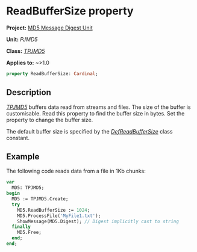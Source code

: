 # ReadBufferSize property

**Project:** [MD5 Message Digest Unit](../API.md)

**Unit:** _PJMD5_

**Class:** [_TPJMD5_](./TPJMD5.md)

**Applies to:** ~>1.0

```pascal
property ReadBufferSize: Cardinal;
```

## Description

[_TPJMD5_](./TPJMD5.md) buffers data read from streams and files. The size of the buffer is customisable. Read this property to find the buffer size in bytes. Set the property to change the buffer size.

The default buffer size is specified by the [_DefReadBufferSize_](./TPJMD5-DefReadBufferSize.md) class constant.

## Example

The following code reads data from a file in 1Kb chunks:

```pascal
var
  MD5: TPJMD5;
begin
  MD5 := TPJMD5.Create;
  try
    MD5.ReadBufferSize := 1024;
    MD5.ProcessFile('MyFile1.txt');
    ShowMessage(MD5.Digest); // Digest implicitly cast to string
  finally
    MD5.Free;
  end;
end;
```
